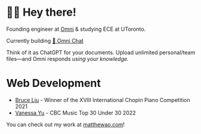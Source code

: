 # 👋🏼 Hey there! 
Founding engineer at [Omni](https://omnilabs.ai/) & studying ECE at UToronto. 

Currently building [💬 Omni Chat](https://omnilabs.ai/chat)

Think of it as ChatGPT for your documents. Upload unlimited personal/team files—and Omni responds *using your knowledge.* 

# Web Development

- [Bruce Liu](https://bruceliu.matthewao.com) - Winner of the XVIII International
Chopin Piano Competition 2021
- [Vanessa Yu](https://vanessayu.com) - CBC Music Top 30 Under 30 2022

You can check out my work at [matthewao.com](https://matthewao.com)!
